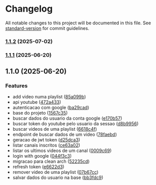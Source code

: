 # Changelog

All notable changes to this project will be documented in this file. See [standard-version](https://github.com/conventional-changelog/standard-version) for commit guidelines.

### [1.1.2](https://github.com/stanleygomes/essence-tube-api/compare/v1.1.1...v1.1.2) (2025-07-02)

### [1.1.1](https://github.com/stanleygomes/essence-tube-api/compare/v1.1.0...v1.1.1) (2025-06-20)

## 1.1.0 (2025-06-20)


### Features

* add video numa playlist ([85a099b](https://github.com/stanleygomes/essence-tube-api/commit/85a099bd983f1989b4c25c9b201ff5b82005d306))
* api youtube ([472a433](https://github.com/stanleygomes/essence-tube-api/commit/472a4336092224d576ff7e3e0823fe9e50d00d30))
* autenticacao com google ([ba29cad](https://github.com/stanleygomes/essence-tube-api/commit/ba29cadbb0567bb7eabf5a8b866a2a46bfb27dea))
* base do projeto ([1567c35](https://github.com/stanleygomes/essence-tube-api/commit/1567c3533f52f06f0ee000660f6eacb40bf88c8a))
* buscar dados do usuario da conta google ([e170b57](https://github.com/stanleygomes/essence-tube-api/commit/e170b574ce86774f7cde9808075fb061a8c57578))
* buscar token do youtube pelo usuario da sessao ([d8b9956](https://github.com/stanleygomes/essence-tube-api/commit/d8b9956f368d9bc6add4fec018f37134075f1de0))
* buscar videos de uma playlist ([6618c4f](https://github.com/stanleygomes/essence-tube-api/commit/6618c4fc7ae07fc1922620485bc318b1b3178364))
* endpoint de buscar dados de um video ([78faebd](https://github.com/stanleygomes/essence-tube-api/commit/78faebdfc42bb4268518367d4e370a9c2b343377))
* geracao de jwt token ([d25dca3](https://github.com/stanleygomes/essence-tube-api/commit/d25dca30a908d172802d771ec755ca0cd5c1cea6))
* listar canais inscritos ([ce63a02](https://github.com/stanleygomes/essence-tube-api/commit/ce63a02fa902dc6a655b3604cfa344c5c130abb6))
* listar os ultimos videos de um canal ([0009c69](https://github.com/stanleygomes/essence-tube-api/commit/0009c694ad5b4172beb58b9fd042ac40d1894be1))
* login with google ([044f3c3](https://github.com/stanleygomes/essence-tube-api/commit/044f3c35c70bb2132c24abadaab1cfc375f1b794))
* migracao para clean arch ([52235cd](https://github.com/stanleygomes/essence-tube-api/commit/52235cd1f96ddcbaaaa3fd87762e1576236c7f4d))
* refresh token ([e6622d3](https://github.com/stanleygomes/essence-tube-api/commit/e6622d3bda24f892863535fb00dd117d4c51eef4))
* remover video de uma playlist ([07b67cc](https://github.com/stanleygomes/essence-tube-api/commit/07b67cc3fd3eb0dbdd20932222b1314267fb6687))
* salvar dados do usuario na base ([bb3fdc9](https://github.com/stanleygomes/essence-tube-api/commit/bb3fdc9f5a44039a1693bdba1d6949084e52cc08))
